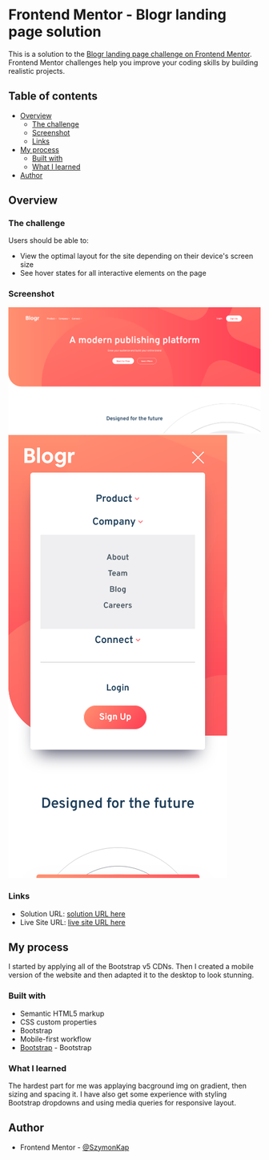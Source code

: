 # Frontend Mentor - Blogr landing page solution

This is a solution to the [Blogr landing page challenge on Frontend Mentor](https://www.frontendmentor.io/challenges/blogr-landing-page-EX2RLAApP). Frontend Mentor challenges help you improve your coding skills by building realistic projects. 

## Table of contents

- [Overview](#overview)
  - [The challenge](#the-challenge)
  - [Screenshot](#screenshot)
  - [Links](#links)
- [My process](#my-process)
  - [Built with](#built-with)
  - [What I learned](#what-i-learned)
- [Author](#author)



## Overview

### The challenge

Users should be able to:

- View the optimal layout for the site depending on their device's screen size
- See hover states for all interactive elements on the page

### Screenshot

![](./images/Screenshot.png)
![](./images/Screenshot2.png)
### Links

- Solution URL: [solution URL here](https://www.frontendmentor.io/solutions/responsive-blogr-landing-page-gGmUNPNRd)
- Live Site URL: [live site URL here](https://blogr-landing-page-90d.pages.dev/)

## My process

I started by applying all of the Bootstrap v5 CDNs. Then I created a mobile version of the website and then adapted it to the desktop to look stunning.

### Built with

- Semantic HTML5 markup
- CSS custom properties
- Bootstrap
- Mobile-first workflow
- [Bootstrap](https://getbootstrap.com/) - Bootstrap



### What I learned

The hardest part for me was applaying bacground img on gradient, then sizing and spacing it. I have also get some experience with styling Bootstrap dropdowns and using media queries for responsive layout.


## Author

- Frontend Mentor - [@SzymonKap](https://www.frontendmentor.io/profile/SzymonKap)



